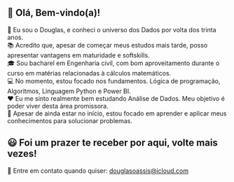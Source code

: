 ## 👋 Olá, Bem-vindo(a)!

👦 Eu sou o Douglas, e conheci o universo dos Dados por volta dos trinta anos.  
📚 Acredito que, apesar de começar meus estudos mais tarde, posso apresentar vantagens em maturidade e softskills.  
🎓 Sou bacharel em Engenharia civil, com bom aproveitamento durante o curso em matérias relacionadas à cálculos matemáticos.  
💻 No momento, estou focado nos fundamentos. Lógica de programação, Algoritmos, Linguagem Python e Power BI.  
❤️ Eu me sinto realmente bem estudando Análise de Dados. Meu objetivo é poder viver desta área promissora.  
🎯 Apesar de ainda estar no início, estou focado em aprender e aplicar meus conhecimentos para solucionar problemas.  
## 😃 Foi um prazer te receber por aqui, volte mais vezes!
>
📧 Entre em contato quando quiser: douglasoassis@icloud.com
